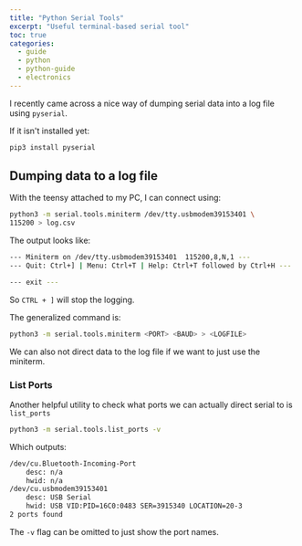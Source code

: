 ```yaml
---
title: "Python Serial Tools"
excerpt: "Useful terminal-based serial tool"
toc: true
categories:
  - guide
  - python
  - python-guide
  - electronics
---
```


I recently came across a nice way of dumping serial data into a log file using `pyserial`.

If it isn't installed yet:

```sh
pip3 install pyserial
```

## Dumping data to a log file

With the teensy attached to my PC, I can connect using:

```sh
python3 -m serial.tools.miniterm /dev/tty.usbmodem39153401 \
115200 > log.csv
```

The output looks like:

```sh
--- Miniterm on /dev/tty.usbmodem39153401  115200,8,N,1 ---
--- Quit: Ctrl+] | Menu: Ctrl+T | Help: Ctrl+T followed by Ctrl+H ---

--- exit ---
```

So `CTRL + ]` will stop the logging.

The generalized command is:

```sh
python3 -m serial.tools.miniterm <PORT> <BAUD> > <LOGFILE>
```

We can also not direct data to the log file if we want to just use the miniterm.

### List Ports

Another helpful utility to check what ports we can actually direct serial to is `list_ports`

```sh
python3 -m serial.tools.list_ports -v
```

Which outputs:

```sh
/dev/cu.Bluetooth-Incoming-Port
    desc: n/a
    hwid: n/a
/dev/cu.usbmodem39153401
    desc: USB Serial
    hwid: USB VID:PID=16C0:0483 SER=3915340 LOCATION=20-3
2 ports found
```

The `-v` flag can be omitted to just show the port names.




